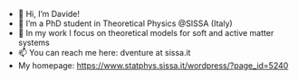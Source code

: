 - 👋 Hi, I’m Davide!
- 👀 I’m a PhD student in Theoretical Physics @SISSA (Italy)
- 🌱 In my work I focus on theoretical models for soft and active matter systems
- 📫 You can reach me here: dventure at sissa.it
- My homepage: https://www.statphys.sissa.it/wordpress/?page_id=5240
